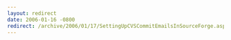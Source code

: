 ```yaml
---
layout: redirect
date: 2006-01-16 -0800
redirect: /archive/2006/01/17/SettingUpCVSCommitEmailsInSourceForge.aspx/
---
```


